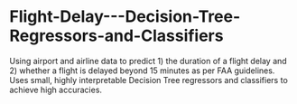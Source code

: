# Flight-Delay---Decision-Tree-Regressors-and-Classifiers
Using airport and airline data to predict 1) the duration of a flight delay and 2) whether a flight is delayed beyond 15 minutes as per FAA guidelines. Uses small, highly interpretable Decision Tree regressors and classifiers to achieve high accuracies.
